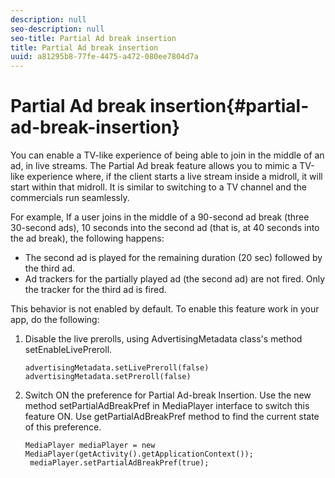 ```yaml
---
description: null
seo-description: null
seo-title: Partial Ad break insertion
title: Partial Ad break insertion
uuid: a81295b8-77fe-4475-a472-080ee7804d7a
---
```


# Partial Ad break insertion{#partial-ad-break-insertion}

You can enable a TV-like experience of being able to join in the middle of an ad, in live streams. The Partial Ad break feature allows you to mimic a TV-like experience where, if the client starts a live stream inside a midroll, it will start within that midroll. It is similar to switching to a TV channel and the commercials run seamlessly.

For example, If a user joins in the middle of a 90-second ad break (three 30-second ads), 10 seconds into the second ad (that is, at 40 seconds into the ad break), the following happens:

* The second ad is played for the remaining duration (20 sec) followed by the third ad. 
* Ad trackers for the partially played ad (the second ad) are not fired. Only the tracker for the third ad is fired.

This behavior is not enabled by default. To enable this feature work in your app, do the following:

1. Disable the live prerolls, using AdvertisingMetadata class's method setEnableLivePreroll. 

   ```
   advertisingMetadata.setLivePreroll(false)  
   advertisingMetadata.setPreroll(false)
   ```

1. Switch ON the preference for Partial Ad-break Insertion. Use the new method setPartialAdBreakPref in MediaPlayer interface to switch this feature ON. Use getPartialAdBreakPref method to find the current state of this preference. 

   ```
   MediaPlayer mediaPlayer = new MediaPlayer(getActivity().getApplicationContext()); 
    mediaPlayer.setPartialAdBreakPref(true);
   ```

